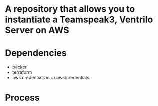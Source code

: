 # A repository that allows you to instantiate a Teamspeak3, Ventrilo Server on AWS

# Dependencies

- packer
- terraform
- aws credentials in ~/.aws/credentials

# Process
